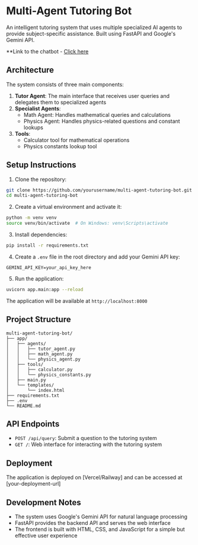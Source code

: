 # Multi-Agent Tutoring Bot

An intelligent tutoring system that uses multiple specialized AI agents to provide subject-specific assistance. Built using FastAPI and Google's Gemini API.

**Link to the chatbot - [Click here](https://multi-agent-tutoring-bot-production.up.railway.app)

## Architecture

The system consists of three main components:

1. **Tutor Agent**: The main interface that receives user queries and delegates them to specialized agents
2. **Specialist Agents**:
   - Math Agent: Handles mathematical queries and calculations
   - Physics Agent: Handles physics-related questions and constant lookups
3. **Tools**:
   - Calculator tool for mathematical operations
   - Physics constants lookup tool

## Setup Instructions

1. Clone the repository:

```bash
git clone https://github.com/yourusername/multi-agent-tutoring-bot.git
cd multi-agent-tutoring-bot
```

2. Create a virtual environment and activate it:

```bash
python -m venv venv
source venv/bin/activate  # On Windows: venv\Scripts\activate
```

3. Install dependencies:

```bash
pip install -r requirements.txt
```

4. Create a `.env` file in the root directory and add your Gemini API key:

```
GEMINI_API_KEY=your_api_key_here
```

5. Run the application:

```bash
uvicorn app.main:app --reload
```

The application will be available at `http://localhost:8000`

## Project Structure

```
multi-agent-tutoring-bot/
├── app/
│   ├── agents/
│   │   ├── tutor_agent.py
│   │   ├── math_agent.py
│   │   └── physics_agent.py
│   ├── tools/
│   │   ├── calculator.py
│   │   └── physics_constants.py
│   ├── main.py
│   └── templates/
│       └── index.html
├── requirements.txt
├── .env
└── README.md
```

## API Endpoints

- `POST /api/query`: Submit a question to the tutoring system
- `GET /`: Web interface for interacting with the tutoring system

## Deployment

The application is deployed on [Vercel/Railway] and can be accessed at [your-deployment-url]

## Development Notes

- The system uses Google's Gemini API for natural language processing
- FastAPI provides the backend API and serves the web interface
- The frontend is built with HTML, CSS, and JavaScript for a simple but effective user experience
